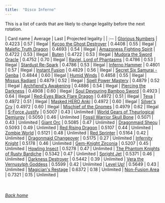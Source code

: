 ```yaml
---
title:  "Disco Inferno"
---
```


This is a list of cards that are likely to change legality before the next rotation.

| Card name | Average | Last | Projected legality |
| :-- |
[Glorious Numbers](https://db.ygoprodeck.com/card/?search=Glorious%20Numbers) | 0.4223 | 0.57 | Illegal |
[Kycoo the Ghost Destroyer](https://db.ygoprodeck.com/card/?search=Kycoo%20the%20Ghost%20Destroyer) | 0.4408 | 0.55 | Illegal |
[Malefic Truth Dragon](https://db.ygoprodeck.com/card/?search=Malefic%20Truth%20Dragon) | 0.4693 | 0.54 | Illegal |
[Amazoness Fighting Spirit](https://db.ygoprodeck.com/card/?search=Amazoness%20Fighting%20Spirit) | 0.4722 | 0.53 | Illegal |
[Buten](https://db.ygoprodeck.com/card/?search=Buten) | 0.4722 | 0.53 | Illegal |
[Mudora the Sword Oracle](https://db.ygoprodeck.com/card/?search=Mudora%20the%20Sword%20Oracle) | 0.4752 | 0.70 | Illegal |
[Raviel, Lord of Phantasms](https://db.ygoprodeck.com/card/?search=Raviel,%20Lord%20of%20Phantasms) | 0.4786 | 0.53 | Illegal |
[Stardust Re-Spark](https://db.ygoprodeck.com/card/?search=Stardust%20Re-Spark) | 0.4786 | 0.53 | Illegal |
[Inferno Hammer](https://db.ygoprodeck.com/card/?search=Inferno%20Hammer) | 0.4801 | 0.57 | Illegal |
[Instant Fusion](https://db.ygoprodeck.com/card/?search=Instant%20Fusion) | 0.4829 | 0.56 | Illegal |
[Secret Six Samurai - Genba](https://db.ygoprodeck.com/card/?search=Secret%20Six%20Samurai%20-%20Genba) | 0.4844 | 0.60 | Illegal |
[Humid Winds](https://db.ygoprodeck.com/card/?search=Humid%20Winds) | 0.4858 | 0.55 | Illegal |
[Missus Radiant](https://db.ygoprodeck.com/card/?search=Missus%20Radiant) | 0.4879 | 0.52 | Illegal |
[Spell Power Mastery](https://db.ygoprodeck.com/card/?search=Spell%20Power%20Mastery) | 0.4879 | 0.52 | Illegal |
[Archfiend's Awakening](https://db.ygoprodeck.com/card/?search=Archfiend's%20Awakening) | 0.4886 | 0.54 | Illegal |
[Piercing the Darkness](https://db.ygoprodeck.com/card/?search=Piercing%20the%20Darkness) | 0.4908 | 0.60 | Illegal |
[Soul Devouring Bamboo Sword](https://db.ygoprodeck.com/card/?search=Soul%20Devouring%20Bamboo%20Sword) | 0.4923 | 0.64 | Illegal |
[Red-Eyes Black Flare Dragon](https://db.ygoprodeck.com/card/?search=Red-Eyes%20Black%20Flare%20Dragon) | 0.4972 | 0.51 | Illegal |
[Teva](https://db.ygoprodeck.com/card/?search=Teva) | 0.4972 | 0.51 | Illegal |
[Masked HERO Anki](https://db.ygoprodeck.com/card/?search=Masked%20HERO%20Anki) | 0.4972 | 0.60 | Illegal |
[Silver's Cry](https://db.ygoprodeck.com/card/?search=Silver's%20Cry) | 0.4972 | 0.60 | Illegal |
[Mischief of the Gnomes](https://db.ygoprodeck.com/card/?search=Mischief%20of%20the%20Gnomes) | 0.4979 | 0.62 | Illegal |
[S-Force Justify](https://db.ygoprodeck.com/card/?search=S-Force%20Justify) | 0.5007 | 0.43 | Unlimited |
[World Gears of Theurlogical Demiurgy](https://db.ygoprodeck.com/card/?search=World%20Gears%20of%20Theurlogical%20Demiurgy) | 0.5050 | 0.46 | Unlimited |
[Fossil Warrior Skull Bone](https://db.ygoprodeck.com/card/?search=Fossil%20Warrior%20Skull%20Bone) | 0.5071 | 0.43 | Unlimited |
[Giant Orc](https://db.ygoprodeck.com/card/?search=Giant%20Orc) | 0.5085 | 0.47 | Unlimited |
[Dragonmaid Sheou](https://db.ygoprodeck.com/card/?search=Dragonmaid%20Sheou) | 0.5093 | 0.49 | Unlimited |
[Red Rising Dragon](https://db.ygoprodeck.com/card/?search=Red%20Rising%20Dragon) | 0.5107 | 0.44 | Unlimited |
[Zombie World](https://db.ygoprodeck.com/card/?search=Zombie%20World) | 0.5121 | 0.48 | Unlimited |
[Red Sprinter](https://db.ygoprodeck.com/card/?search=Red%20Sprinter) | 0.5164 | 0.42 | Unlimited |
[Dragonmaid Changeover](https://db.ygoprodeck.com/card/?search=Dragonmaid%20Changeover) | 0.5175 | 0.27 | Unlimited |
[Infernity Knight](https://db.ygoprodeck.com/card/?search=Infernity%20Knight) | 0.5178 | 0.46 | Unlimited |
[Gem-Knight Zirconia](https://db.ygoprodeck.com/card/?search=Gem-Knight%20Zirconia) | 0.5207 | 0.45 | Unlimited |
[Howling Insect](https://db.ygoprodeck.com/card/?search=Howling%20Insect) | 0.5278 | 0.47 | Unlimited |
[The Phantom Knights of Rusty Bardiche](https://db.ygoprodeck.com/card/?search=The%20Phantom%20Knights%20of%20Rusty%20Bardiche) | 0.5342 | 0.47 | Unlimited |
[Spright Jet](https://db.ygoprodeck.com/card/?search=Spright%20Jet) | 0.5371 | 0.46 | Unlimited |
[Darkness Destroyer](https://db.ygoprodeck.com/card/?search=Darkness%20Destroyer) | 0.5442 | 0.39 | Unlimited |
[Vera the Vernusylph Goddess](https://db.ygoprodeck.com/card/?search=Vera%20the%20Vernusylph%20Goddess) | 0.5599 | 0.42 | Unlimited |
[Level Up!](https://db.ygoprodeck.com/card/?search=Level%20Up!) | 0.5649 | 0.43 | Unlimited |
[Magician's Restage](https://db.ygoprodeck.com/card/?search=Magician's%20Restage) | 0.6372 | 0.18 | Unlimited |
[Non-Fusion Area](https://db.ygoprodeck.com/card/?search=Non-Fusion%20Area) | 0.7321 | 0.15 | Unlimited |

<br>

###### [Back home](index)